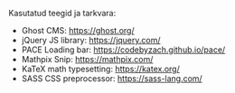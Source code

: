 Kasutatud teegid ja tarkvara:

- Ghost CMS: https://ghost.org/
- jQuery JS library: https://jquery.com/
- PACE Loading bar: https://codebyzach.github.io/pace/
- Mathpix Snip: https://mathpix.com/
- KaTeX math typesetting: https://katex.org/
- SASS CSS preprocessor: https://sass-lang.com/
